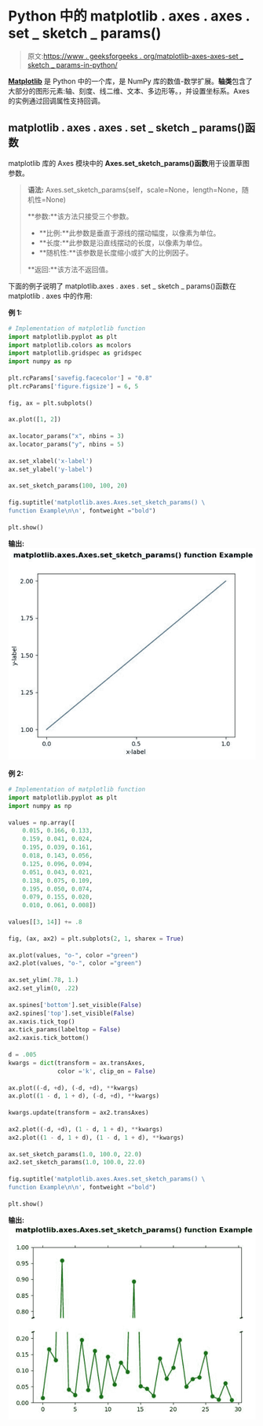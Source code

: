# Python 中的 matplotlib . axes . axes . set _ sketch _ params()

> 原文:[https://www . geeksforgeeks . org/matplotlib-axes-axes-set _ sketch _ params-in-python/](https://www.geeksforgeeks.org/matplotlib-axes-axes-set_sketch_params-in-python/)

**[Matplotlib](https://www.geeksforgeeks.org/python-introduction-matplotlib/)** 是 Python 中的一个库，是 NumPy 库的数值-数学扩展。**轴类**包含了大部分的图形元素:轴、刻度、线二维、文本、多边形等。，并设置坐标系。Axes 的实例通过回调属性支持回调。

## matplotlib . axes . axes . set _ sketch _ params()函数

matplotlib 库的 Axes 模块中的 **Axes.set_sketch_params()函数**用于设置草图参数。

> **语法:** Axes.set_sketch_params(self，scale=None，length=None，随机性=None)
> 
> **参数:**该方法只接受三个参数。
> 
> *   **比例:**此参数是垂直于源线的摆动幅度，以像素为单位。
> *   **长度:**此参数是沿直线摆动的长度，以像素为单位。
> *   **随机性:**该参数是长度缩小或扩大的比例因子。
> 
> **返回:**该方法不返回值。

下面的例子说明了 matplotlib.axes . axes . set _ sketch _ params()函数在 matplotlib . axes 中的作用:

**例 1:**

```py
# Implementation of matplotlib function
import matplotlib.pyplot as plt
import matplotlib.colors as mcolors
import matplotlib.gridspec as gridspec
import numpy as np

plt.rcParams['savefig.facecolor'] = "0.8"
plt.rcParams['figure.figsize'] = 6, 5

fig, ax = plt.subplots()

ax.plot([1, 2])

ax.locator_params("x", nbins = 3)
ax.locator_params("y", nbins = 5)

ax.set_xlabel('x-label')
ax.set_ylabel('y-label')

ax.set_sketch_params(100, 100, 20)

fig.suptitle('matplotlib.axes.Axes.set_sketch_params() \
function Example\n\n', fontweight ="bold")

plt.show()
```

**输出:**
![](img/6aa76cbf0ec05aef4fae20fac06cd7e1.png)

**例 2:**

```py
# Implementation of matplotlib function
import matplotlib.pyplot as plt
import numpy as np

values = np.array([
    0.015, 0.166, 0.133, 
    0.159, 0.041, 0.024,
    0.195, 0.039, 0.161,
    0.018, 0.143, 0.056,
    0.125, 0.096, 0.094,
    0.051, 0.043, 0.021,
    0.138, 0.075, 0.109,
    0.195, 0.050, 0.074, 
    0.079, 0.155, 0.020,
    0.010, 0.061, 0.008])

values[[3, 14]] += .8

fig, (ax, ax2) = plt.subplots(2, 1, sharex = True)

ax.plot(values, "o-", color ="green")
ax2.plot(values, "o-", color ="green")

ax.set_ylim(.78, 1.) 
ax2.set_ylim(0, .22)

ax.spines['bottom'].set_visible(False)
ax2.spines['top'].set_visible(False)
ax.xaxis.tick_top()
ax.tick_params(labeltop = False)
ax2.xaxis.tick_bottom()

d = .005
kwargs = dict(transform = ax.transAxes, 
              color ='k', clip_on = False)

ax.plot((-d, +d), (-d, +d), **kwargs)       
ax.plot((1 - d, 1 + d), (-d, +d), **kwargs) 

kwargs.update(transform = ax2.transAxes)  

ax2.plot((-d, +d), (1 - d, 1 + d), **kwargs)
ax2.plot((1 - d, 1 + d), (1 - d, 1 + d), **kwargs) 

ax.set_sketch_params(1.0, 100.0, 22.0)
ax2.set_sketch_params(1.0, 100.0, 22.0)  

fig.suptitle('matplotlib.axes.Axes.set_sketch_params() \
function Example\n\n', fontweight ="bold")

plt.show()
```

**输出:**
![](img/d3fa9b7ac9b5fb0163c085557fdbeedc.png)